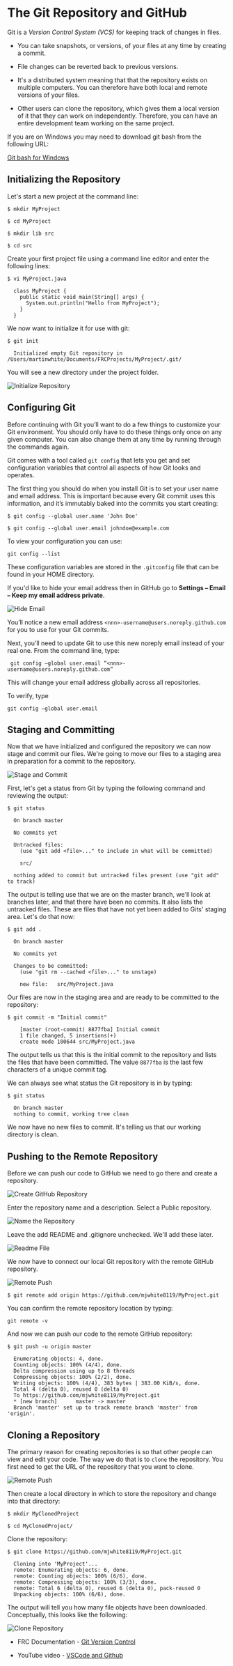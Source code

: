 # The Git Repository and GitHub
Git is a <i>Version Control System (VCS)</i> for keeping track of changes in files.  

- You can take snapshots, or versions, of your files at any time by creating a commit.

- File changes can be reverted back to previous versions.

- It's a distributed system meaning that that the repository exists on multiple computers. You can therefore have both local and remote versions of your files.  

- Other users can clone the repository, which gives them a local version of it that they can work on independently.  Therefore, you can have an entire development team working on the same project.

If you are on Windows you may need to download git bash from the following URL:

[Git bash for Windows](https://gitforwindows.org)

## Initializing the Repository
Let's start a new project at the command line:

`$ mkdir MyProject`

`$ cd MyProject`

`$ mkdir lib src`

`$ cd src`

Create your first project file using a command line editor and enter the following lines:

`$ vi MyProject.java`

      class MyProject {
        public static void main(String[] args) { 
          System.out.println("Hello from MyProject");
        }
      }

We now want to initialize it for use with git:

`$ git init`

      Initialized empty Git repository in /Users/martinwhite/Documents/FRCProjects/MyProject/.git/

You will see a new directory under the project folder.

![Initialize Repository](../images/FRCTools/FRCTools.001.jpeg)

## Configuring Git
Before continuing with Git you’ll want to do a few things to customize your Git environment. You should only have to do these things only once on any given computer. You can also change them at any time by running through the commands again.

Git comes with a tool called `git config` that lets you get and set configuration variables that control all aspects of how Git looks and operates. 

The first thing you should do when you install Git is to set your user name and email address. This is important because every Git commit uses this information, and it’s immutably baked into the commits you start creating:

`$ git config --global user.name 'John Doe'` 

`$ git config --global user.email johndoe@example.com`

To view your configuration you can use:

`git config --list`

These configuration variables are stored in the `.gitconfig` file that can be found in your HOME directory.

If you'd like to hide your email address then in GitHub go to **Settings – Email – Keep my email address private**.

![Hide Email](../images/Tools/hideGitEmail.png)

You’ll notice a new email address `<nnn>-username@users.noreply.github.com` for you to use for your Git commits.

Next, you’ll need to update Git to use this new noreply email instead of your real one. From the command line, type:

` git config –global user.email “<nnn>-username@users.noreply.github.com”`

This will change your email address globally across all repositories.

To verify, type

`git config –global user.email`

## Staging and Committing
Now that we have initialized and configured the repository we can now stage and commit our files.  We're going to move our files to a staging area in preparation for a commit to the repository.

![Stage and Commit](../images/FRCTools/FRCTools.002.jpeg)

First, let's get a status from Git by typing the following command and reviewing the output:

`$ git status`

      On branch master

      No commits yet

      Untracked files:
        (use "git add <file>..." to include in what will be committed)

        src/

      nothing added to commit but untracked files present (use "git add" to track)

The output is telling use that we are on the master branch, we'll look at branches later, and that there have been no commits. It also lists the untracked files.  These are files that have not yet been added to Gits' staging area. Let's do that now:

`$ git add .`

      On branch master

      No commits yet

      Changes to be committed:
        (use "git rm --cached <file>..." to unstage)

        new file:   src/MyProject.java

Our files are now in the staging area and are ready to be committed to the repository:

`$ git commit -m "Initial commit"`

        [master (root-commit) 8877fba] Initial commit
        1 file changed, 5 insertions(+)
        create mode 100644 src/MyProject.java

The output tells us that this is the initial commit to the repository and lists the files that have been committed.  The value `8877fba` is the last few characters of a unique commit tag.

We can always see what status the Git repository is in by typing:

`$ git status`

      On branch master
      nothing to commit, working tree clean

We now have no new files to commit. It's telling us that our working directory is clean.      

## Pushing to the Remote Repository
Before we can push our code to GitHub we need to go there and create a repository.

![Create GitHub Repository](../images/FRCTools/FRCTools.003.jpeg)

Enter the repository name and a description.  Select a Public repository.

![Name the Repository](../images/FRCTools/FRCTools.004.jpeg)

Leave the add README and .gitignore unchecked.  We'll add these later.

![Readme File](../images/FRCTools/FRCTools.005.jpeg)

We now have to connect our local Git repository with the remote GitHub repository.

![Remote Push](../images/FRCTools/FRCTools.006.jpeg)

`$ git remote add origin https://github.com/mjwhite8119/MyProject.git`

You can confirm the remote repository location by typing:

`git remote -v`

And now we can push our code to the remote GitHub repository:

`$ git push -u origin master`

      Enumerating objects: 4, done.
      Counting objects: 100% (4/4), done.
      Delta compression using up to 8 threads
      Compressing objects: 100% (2/2), done.
      Writing objects: 100% (4/4), 383 bytes | 383.00 KiB/s, done.
      Total 4 (delta 0), reused 0 (delta 0)
      To https://github.com/mjwhite8119/MyProject.git
      * [new branch]      master -> master
      Branch 'master' set up to track remote branch 'master' from 'origin'.



## Cloning a Repository
The primary reason for creating repositories is so that other people can view and edit your code.  The way we do that is to `clone` the repository.  You first need to get the URL of the repository that you want to clone. 

![Remote Push](../images/FRCTools/FRCTools.007.jpeg)

Then create a local directory in which to store the repository and change into that directory:

`$ mkdir MyClonedProject`

`$ cd MyClonedProject/`

Clone the repository:

`$ git clone https://github.com/mjwhite8119/MyProject.git`

      Cloning into 'MyProject'...
      remote: Enumerating objects: 6, done.
      remote: Counting objects: 100% (6/6), done.
      remote: Compressing objects: 100% (3/3), done.
      remote: Total 6 (delta 0), reused 6 (delta 0), pack-reused 0
      Unpacking objects: 100% (6/6), done.

The output will tell you how many file objects have been downloaded.  Conceptually, this looks like the following:    

![Clone Repository](../images/FRCTools/FRCTools.008.jpeg)

<!-- ## Branching

## Merging

## The README.md File

## The `.gitignore` File

## References -->

- FRC Documentation - [Git Version Control](https://docs.wpilib.org/en/latest/docs/software/basic-programming/git-getting-started.html)

- YouTube video - [VSCode and Github](https://www.youtube.com/watch?v=Fk12ELJ9Bww)

<!-- <h3><span style="float:left">
<a href="../index">Home</a></span> -->